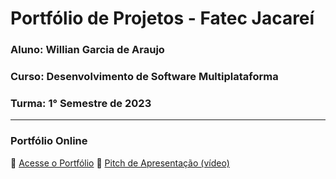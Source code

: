 # Portfólio de Projetos - Fatec Jacareí
### Aluno: Willian Garcia de Araujo
### Curso: Desenvolvimento de Software Multiplataforma
### Turma: 1° Semestre de 2023
 
---

### Portfólio Online  
🔗 [Acesse o Portfólio](https://fatec-jacarei-dsm-portfolio.github.io/ra2581392313025/)
🎤 [Pitch de Apresentação (vídeo)](https://youtu.be/uHV_n-df1G0)
